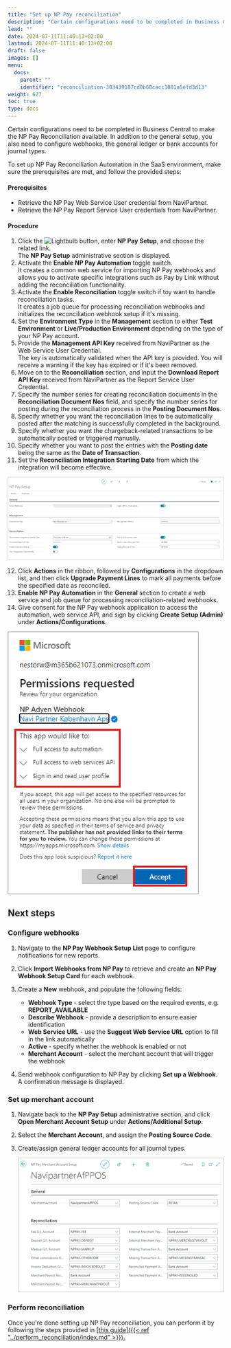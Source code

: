 ```yaml
---
title: "Set up NP Pay reconciliation"
description: "Certain configurations need to be completed in Business Central to make the NP Pay Reconciliation available. In addition to the general setup, you also need to configure webhooks, the general ledger or bank accounts for journal types."
lead: ""
date: 2024-07-11T11:40:13+02:00
lastmod: 2024-07-11T11:40:13+02:00
draft: false
images: []
menu:
  docs:
    parent: ""
    identifier: "reconciliation-303439187cd0b60cacc1881a5efd3d13"
weight: 627
toc: true
type: docs
---
```


Certain configurations need to be completed in Business Central to make the NP Pay Reconciliation available. In addition to the general setup, you also need to configure webhooks, the general ledger or bank accounts for journal types. 

To set up NP Pay Reconciliation Automation in the SaaS environment, make sure the prerequisites are met, and follow the provided steps:

#### Prerequisites

- Retrieve the NP Pay Web Service User credential from NaviPartner.
- Retrieve the NP Pay Report Service User credentials from NaviPartner.

#### Procedure

1. Click the ![Lightbulb](Lightbulb_icon.PNG) button, enter **NP Pay Setup**, and choose the related link.           
   The **NP Pay Setup** administrative section is displayed.
2. Activate the **Enable NP Pay Automation** toggle switch.     
   It creates a common web service for importing NP Pay webhooks and allows you to activate specific integrations such as Pay by Link without adding the reconciliation functionality. 
3. Activate the **Enable Reconciliation** toggle switch if toy want to handle reconciliation tasks.      
   It creates a job queue for processing reconciliation webhooks and initializes the reconciliation webhook setup if it's missing.
4. Set the **Environment Type** in the **Management** section to either **Test Environment** or **Live/Production Environment** depending on the type of your NP Pay account. 
5. Provide the **Management API Key** received from NaviPartner as the Web Service User Credential.     
   The key is automatically validated when the API key is provided. You will receive a warning if the key has expired or if it's been removed. 
6. Move on to the **Reconciliation** section, and input the **Download Report API Key** received from NaviPartner as the Report Service User Credential.
7. Specify the number series for creating reconciliation documents in the **Reconciliation Document Nos** field, and specify the number series for posting during the reconciliation process in the **Posting Document Nos**.
8. Specify whether you want the reconciliation lines to be automatically posted after the matching is successfully completed in the background.
9.  Specify whether you want the chargeback-related transactions to be automatically posted or triggered manually. 
10. Specify whether you want to post the entries with the **Posting date** being the same as the **Date of Transaction**.
11. Set the **Reconciliation Integration Starting Date** from which the integration will become effective.

   ![np_pay_setup](Images/np_pay_setup.PNG)
   
12. Click **Actions** in the ribbon, followed by **Configurations** in the dropdown list, and then click **Upgrade Payment Lines** to mark all payments before the specified date as reconciled. 
13. **Enable NP Pay Automation** in the **General** section to create a web service and job queue for processing reconciliation-related webhooks.
14. Give consent for the NP Pay webhook application to access the automation, web service API, and sign by clicking **Create Setup (Admin)** under **Actions/Configurations**.

   ![np_pay_consent](Images/np_pay_consent.PNG)


## Next steps

### Configure webhooks

1. Navigate to the **NP Pay Webhook Setup List** page to configure notifications for new reports. 
2. Click **Import Webhooks from NP Pay** to retrieve and create an **NP Pay Webhook Setup Card** for each webhook. 
3. Create a **New** webhook, and populate the following fields:
    - **Webhook Type** - select the type based on the required events, e.g. **REPORT_AVAILABLE**
    - **Describe Webhook** - provide a description to ensure easier identification
    - **Web Service URL** - use the **Suggest Web Service URL** option to fill in the link automatically
    - **Active** - specify whether the webhook is enabled or not
    - **Merchant Account** - select the merchant account that will trigger the webhook

4. Send webhook configuration to NP Pay by clicking **Set up a Webhook**.     
    A confirmation message is displayed.

### Set up merchant account

1. Navigate back to the **NP Pay Setup** administrative section, and click **Open Merchant Account Setup** under **Actions/Additional Setup**.
2. Select the **Merchant Account**, and assign the **Posting Source Code**.
3. Create/assign general ledger accounts for all journal types.

   ![np_pay_merchant](Images/np_pay_merchant.PNG)

### Perform reconciliation

Once you're done setting up NP Pay reconciliation, you can perform it by following the steps provided in [<ins>this guide<ins>]({{< ref "../perform_reconciliation/index.md" >}}).

